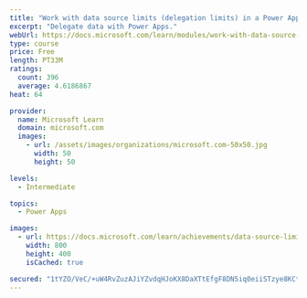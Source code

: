 ```yaml
---
title: "Work with data source limits (delegation limits) in a Power Apps canvas app"
excerpt: "Delegate data with Power Apps."
webUrl: https://docs.microsoft.com/learn/modules/work-with-data-source-limits-powerapps-canvas-app/
type: course
price: Free
length: PT33M
ratings:
  count: 396
  average: 4.6186867
heat: 64

provider:
  name: Microsoft Learn
  domain: microsoft.com
  images:
    - url: /assets/images/organizations/microsoft.com-50x50.jpg
      width: 50
      height: 50

levels:
  - Intermediate

topics:
  - Power Apps

images:
  - url: https://docs.microsoft.com/learn/achievements/data-source-limits-social.png
    width: 800
    height: 400
    isCached: true

secured: "1tYZO/VeC/+uW4RvZuzAJiYZvdqHJoKX8DaXTtEfgF8DN5iq0eiiSTzye8KCtK7RHGyfpA8GImOoE51i3hAGTAHEvfnCI0ScI3IGgxvuypw0A8Zuxk2uKhpkzN6cCqh2saOU4VvJSkQjqYFxDE9imal7sKq+Yy0S1Zl0ICxCi0px23GuRm0+9Jq2qXYFL09dtGLk3KmGprdLpfs3jXqqNWvIY+Lb0PWJP/sYcwB3GSoA0B0b5q/gQDICORfJbMc4gyKykraPPkzWCJEdU4PYiJaoOqzIwViOXCVwtACp7pyos1T34L6HH5Ka4/FcaJ7jugj8feUeba39st6Brc33zAPuj9qY8AqDi3at6U3akLhq593YWNRuiKfu66YYJyimZxJvmC7vncsWmqcQDPa26A==;StOz0vgImhdu2RFrF2IMuw=="
---
```


